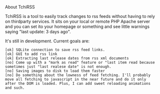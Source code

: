 About TchiRSS

TchiRSS is a tool to easily track changes to rss feeds without having to rely on thirdparty services. It sits on your local or remote PHP Apache server and you can set ito your homepage or something and see little warnings saying "last update: 3 days ago".

It's still in development. Current goals are:

    [ok] SQLite connection to save rss feed links.
    [ok] GUI to add rss link
    [ok] Extracting last release dates from rss xml documents
    [no] Come up with a "mark as read" feature or "last item read because sometimes just "last realese date" is not enough.
    [no] Saving images to disk to load them faster
    [no] Do something about the lowness of feed fetching. I'll probably move all fetching to javascript in the near future and do it only after the DOM is loaded. Plus, I can add sweet reloading animations and such.
